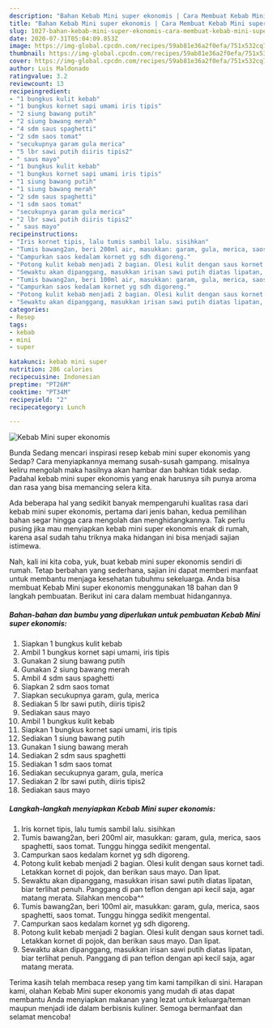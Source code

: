 ```yaml
---
description: "Bahan Kebab Mini super ekonomis | Cara Membuat Kebab Mini super ekonomis Yang Sedap"
title: "Bahan Kebab Mini super ekonomis | Cara Membuat Kebab Mini super ekonomis Yang Sedap"
slug: 1027-bahan-kebab-mini-super-ekonomis-cara-membuat-kebab-mini-super-ekonomis-yang-sedap
date: 2020-07-31T05:04:09.853Z
image: https://img-global.cpcdn.com/recipes/59ab81e36a2f0efa/751x532cq70/kebab-mini-super-ekonomis-foto-resep-utama.jpg
thumbnail: https://img-global.cpcdn.com/recipes/59ab81e36a2f0efa/751x532cq70/kebab-mini-super-ekonomis-foto-resep-utama.jpg
cover: https://img-global.cpcdn.com/recipes/59ab81e36a2f0efa/751x532cq70/kebab-mini-super-ekonomis-foto-resep-utama.jpg
author: Luis Maldonado
ratingvalue: 3.2
reviewcount: 13
recipeingredient:
- "1 bungkus kulit kebab"
- "1 bungkus kornet sapi umami iris tipis"
- "2 siung bawang putih"
- "2 siung bawang merah"
- "4 sdm saus spaghetti"
- "2 sdm saos tomat"
- "secukupnya garam gula merica"
- "5 lbr sawi putih diiris tipis2"
- " saus mayo"
- "1 bungkus kulit kebab"
- "1 bungkus kornet sapi umami iris tipis"
- "1 siung bawang putih"
- "1 siung bawang merah"
- "2 sdm saus spaghetti"
- "1 sdm saos tomat"
- "secukupnya garam gula merica"
- "2 lbr sawi putih diiris tipis2"
- " saus mayo"
recipeinstructions:
- "Iris kornet tipis, lalu tumis sambil lalu. sisihkan"
- "Tumis bawang2an, beri 200ml air, masukkan: garam, gula, merica, saos spaghetti, saos tomat. Tunggu hingga sedikit mengental."
- "Campurkan saos kedalam kornet yg sdh digoreng."
- "Potong kulit kebab menjadi 2 bagian. Olesi kulit dengan saus kornet tadi. Letakkan kornet di pojok, dan berikan saus mayo. Dan lipat."
- "Sewaktu akan dipanggang, masukkan irisan sawi putih diatas lipatan, biar terlihat penuh. Panggang di pan teflon dengan api kecil saja, agar matang merata. Silahkan mencoba^^"
- "Tumis bawang2an, beri 100ml air, masukkan: garam, gula, merica, saos spaghetti, saos tomat. Tunggu hingga sedikit mengental."
- "Campurkan saos kedalam kornet yg sdh digoreng."
- "Potong kulit kebab menjadi 2 bagian. Olesi kulit dengan saus kornet tadi. Letakkan kornet di pojok, dan berikan saus mayo. Dan lipat."
- "Sewaktu akan dipanggang, masukkan irisan sawi putih diatas lipatan, biar terlihat penuh. Panggang di pan teflon dengan api kecil saja, agar matang merata."
categories:
- Resep
tags:
- kebab
- mini
- super

katakunci: kebab mini super 
nutrition: 286 calories
recipecuisine: Indonesian
preptime: "PT26M"
cooktime: "PT34M"
recipeyield: "2"
recipecategory: Lunch

---
```



![Kebab Mini super ekonomis](https://img-global.cpcdn.com/recipes/59ab81e36a2f0efa/751x532cq70/kebab-mini-super-ekonomis-foto-resep-utama.jpg)

Bunda Sedang mencari inspirasi resep kebab mini super ekonomis yang Sedap? Cara menyiapkannya memang susah-susah gampang. misalnya keliru mengolah maka hasilnya akan hambar dan bahkan tidak sedap. Padahal kebab mini super ekonomis yang enak harusnya sih punya aroma dan rasa yang bisa memancing selera kita.



Ada beberapa hal yang sedikit banyak mempengaruhi kualitas rasa dari kebab mini super ekonomis, pertama dari jenis bahan, kedua pemilihan bahan segar hingga cara mengolah dan menghidangkannya. Tak perlu pusing jika mau menyiapkan kebab mini super ekonomis enak di rumah, karena asal sudah tahu triknya maka hidangan ini bisa menjadi sajian istimewa.


Nah, kali ini kita coba, yuk, buat kebab mini super ekonomis sendiri di rumah. Tetap berbahan yang sederhana, sajian ini dapat memberi manfaat untuk membantu menjaga kesehatan tubuhmu sekeluarga. Anda bisa membuat Kebab Mini super ekonomis menggunakan 18 bahan dan 9 langkah pembuatan. Berikut ini cara dalam membuat hidangannya.

<!--inarticleads1-->

##### Bahan-bahan dan bumbu yang diperlukan untuk pembuatan Kebab Mini super ekonomis:

1. Siapkan 1 bungkus kulit kebab
1. Ambil 1 bungkus kornet sapi umami, iris tipis
1. Gunakan 2 siung bawang putih
1. Gunakan 2 siung bawang merah
1. Ambil 4 sdm saus spaghetti
1. Siapkan 2 sdm saos tomat
1. Siapkan secukupnya garam, gula, merica
1. Sediakan 5 lbr sawi putih, diiris tipis2
1. Sediakan  saus mayo
1. Ambil 1 bungkus kulit kebab
1. Siapkan 1 bungkus kornet sapi umami, iris tipis
1. Sediakan 1 siung bawang putih
1. Gunakan 1 siung bawang merah
1. Sediakan 2 sdm saus spaghetti
1. Sediakan 1 sdm saos tomat
1. Sediakan secukupnya garam, gula, merica
1. Sediakan 2 lbr sawi putih, diiris tipis2
1. Sediakan  saus mayo




<!--inarticleads2-->

##### Langkah-langkah menyiapkan Kebab Mini super ekonomis:

1. Iris kornet tipis, lalu tumis sambil lalu. sisihkan
1. Tumis bawang2an, beri 200ml air, masukkan: garam, gula, merica, saos spaghetti, saos tomat. Tunggu hingga sedikit mengental.
1. Campurkan saos kedalam kornet yg sdh digoreng.
1. Potong kulit kebab menjadi 2 bagian. Olesi kulit dengan saus kornet tadi. Letakkan kornet di pojok, dan berikan saus mayo. Dan lipat.
1. Sewaktu akan dipanggang, masukkan irisan sawi putih diatas lipatan, biar terlihat penuh. Panggang di pan teflon dengan api kecil saja, agar matang merata. Silahkan mencoba^^
1. Tumis bawang2an, beri 100ml air, masukkan: garam, gula, merica, saos spaghetti, saos tomat. Tunggu hingga sedikit mengental.
1. Campurkan saos kedalam kornet yg sdh digoreng.
1. Potong kulit kebab menjadi 2 bagian. Olesi kulit dengan saus kornet tadi. Letakkan kornet di pojok, dan berikan saus mayo. Dan lipat.
1. Sewaktu akan dipanggang, masukkan irisan sawi putih diatas lipatan, biar terlihat penuh. Panggang di pan teflon dengan api kecil saja, agar matang merata.




Terima kasih telah membaca resep yang tim kami tampilkan di sini. Harapan kami, olahan Kebab Mini super ekonomis yang mudah di atas dapat membantu Anda menyiapkan makanan yang lezat untuk keluarga/teman maupun menjadi ide dalam berbisnis kuliner. Semoga bermanfaat dan selamat mencoba!
